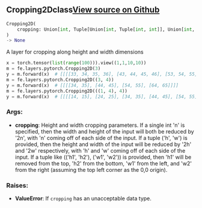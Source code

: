 ## Cropping2D<span class="tag">class</span><a class="sourcelink" href=https://github.com/fastestimator/fastestimator/blob/r1.0/fastestimator/layers/pytorch/cropping_2d.py/#L21-L73>View source on Github</a>
```python
Cropping2D(
	cropping: Union[int, Tuple[Union[int, Tuple[int, int]], Union[int, Tuple[int, int]]]]=0
)
-> None
```
A layer for cropping along height and width dimensions

```python
x = torch.tensor(list(range(100))).view((1,1,10,10))
m = fe.layers.pytorch.Cropping2D(3)
y = m.forward(x)  # [[[[33, 34, 35, 36], [43, 44, 45, 46], [53, 54, 55, 56], [63, 64, 65, 66]]]]
m = fe.layers.pytorch.Cropping2D((3, 4))
y = m.forward(x)  # [[[[34, 35], [44, 45], [54, 55], [64, 65]]]]
m = fe.layers.pytorch.Cropping2D(((1, 4), 4))
y = m.forward(x)  # [[[[14, 15], [24, 25], [34, 35], [44, 45], [54, 55]]]]
```


<h3>Args:</h3>


* **cropping**: Height and width cropping parameters. If a single int 'n' is specified, then the width and height of the input will both be reduced by '2n', with 'n' coming off of each side of the input. If a tuple ('h', 'w') is provided, then the height and width of the input will be reduced by '2h' and '2w' respectively, with 'h' and 'w' coming off of each side of the input. If a tuple like (('h1', 'h2'), ('w1', 'w2')) is provided, then 'h1' will be removed from the top, 'h2' from the bottom, 'w1' from the left, and 'w2' from the right (assuming the top left corner as the 0,0 origin). 

<h3>Raises:</h3>


* **ValueError**: If `cropping` has an unacceptable data type.

